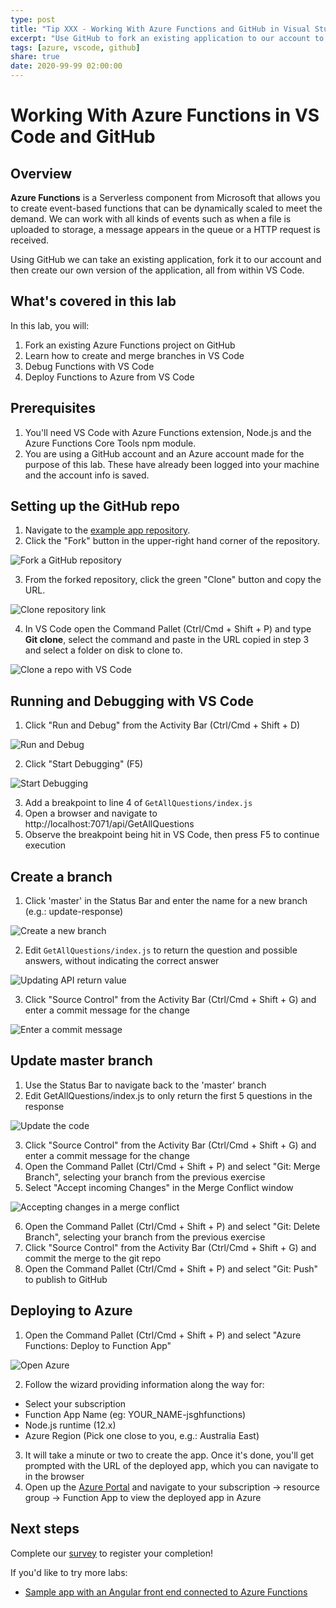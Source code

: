 ```yaml
---
type: post
title: "Tip XXX - Working With Azure Functions and GitHub in Visual Studio Code"
excerpt: "Use GitHub to fork an existing application to our account to create our own version before deploying to Azure, all from within VS Code "
tags: [azure, vscode, github]
share: true
date: 2020-99-99 02:00:00
---
```


# Working With Azure Functions in VS Code and GitHub

## Overview

**Azure Functions** is a Serverless component from Microsoft that allows you to create event-based functions that can be dynamically scaled to meet the demand. We can work with all kinds of events such as when a file is uploaded to storage, a message appears in the queue or a HTTP request is received.

Using GitHub we can take an existing application, fork it to our account and then create our own version of the application, all from within VS Code.

## What's covered in this lab

In this lab, you will:

1. Fork an existing Azure Functions project on GitHub
2. Learn how to create and merge branches in VS Code
3. Debug Functions with VS Code
4. Deploy Functions to Azure from VS Code

## Prerequisites

1. You'll need VS Code with Azure Functions extension, Node.js and the Azure Functions Core Tools npm module.
2. You are using a GitHub account and an Azure account made for the purpose of this lab. These have already been logged into your machine and the account info is saved.

## Setting up the GitHub repo

1. Navigate to the [example app repository](https://github.com/aaronpowell/trivia-api).
2. Click the "Fork" button in the upper-right hand corner of the repository.

![Fork a GitHub repository](./images/001.png)

3. From the forked repository, click the green "Clone" button and copy the URL.

![Clone repository link](./images/002.png)

4. In VS Code open the Command Pallet (Ctrl/Cmd + Shift + P) and type **Git clone**, select the command and paste in the URL copied in step 3 and select a folder on disk to clone to.

![Clone a repo with VS Code](./images/003.png)

## Running and Debugging with VS Code

1. Click "Run and Debug" from the Activity Bar (Ctrl/Cmd + Shift + D)

![Run and Debug](./images/004.png)

2. Click "Start Debugging" (F5)

![Start Debugging](./images/005.png)

3. Add a breakpoint to line 4 of `GetAllQuestions/index.js`
4. Open a browser and navigate to http://localhost:7071/api/GetAllQuestions
5. Observe the breakpoint being hit in VS Code, then press F5 to continue execution

## Create a branch

1. Click 'master' in the Status Bar and enter the name for a new branch (e.g.: update-response)

![Create a new branch](./images/006.png)

2. Edit `GetAllQuestions/index.js` to return the question and possible answers, without indicating the correct answer

![Updating API return value](./images/007.png)

3. Click "Source Control" from the Activity Bar (Ctrl/Cmd + Shift + G) and enter a commit message for the change

![Enter a commit message](./images/008.png)

## Update master branch

1. Use the Status Bar to navigate back to the 'master' branch
2. Edit GetAllQuestions/index.js to only return the first 5 questions in the response

![Update the code](./images/009.png)

3. Click "Source Control" from the Activity Bar (Ctrl/Cmd + Shift + G) and enter a commit message for the change
4. Open the Command Pallet (Ctrl/Cmd + Shift + P) and select "Git: Merge Branch", selecting your branch from the previous exercise
5. Select "Accept incoming Changes" in the Merge Conflict window

![Accepting changes in a merge conflict](./images/010.png)

6. Open the Command Pallet (Ctrl/Cmd + Shift + P) and select "Git: Delete Branch", selecting your branch from the previous exercise
7. Click "Source Control" from the Activity Bar (Ctrl/Cmd + Shift + G) and commit the merge to the git repo
8. Open the Command Pallet (Ctrl/Cmd + Shift + P) and select "Git: Push" to publish to GitHub

## Deploying to Azure

1. Open the Command Pallet (Ctrl/Cmd + Shift + P) and select "Azure Functions: Deploy to Function App"

![Open Azure](./images/011.png)

2. Follow the wizard providing information along the way for:

- Select your subscription
- Function App Name (eg: YOUR_NAME-jsghfunctions)
- Node.js runtime (12.x)
- Azure Region (Pick one close to you, e.g.: Australia East)

3. It will take a minute or two to create the app. Once it's done, you'll get prompted with the URL of the deployed app, which you can navigate to in the browser
4. Open up the [Azure Portal](https://portal.azure.com) and navigate to your subscription -> resource group -> Function App to view the deployed app in Azure

## Next steps

Complete our [survey](https://aka.ms/js19) to register your completion!

If you'd like to try more labs:

- [Sample app with an Angular front end connected to Azure Functions](https://github.com/fiveisprime/apm)
